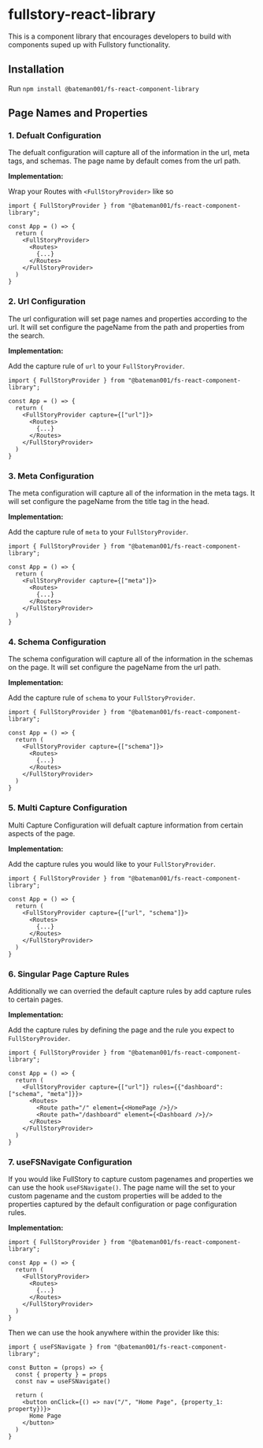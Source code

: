 # fullstory-react-library

This is a component library that encourages developers to build with components suped up with Fullstory functionality.

## Installation

Run `npm install @bateman001/fs-react-component-library`

## Page Names and Properties

### 1. Defualt Configuration

The defualt configuration will capture all of the information in the url, meta tags, and schemas. The page name by default comes from the url path.

**Implementation:**

Wrap your Routes with `<FullStoryProvider>` like so

```
import { FullStoryProvider } from "@bateman001/fs-react-component-library";

const App = () => {
  return (
    <FullStoryProvider>
      <Routes>
        {...}
      </Routes>
    </FullStoryProvider>
  )
}
```

### 2. Url Configuration

The url configuration will set page names and properties according to the url. It will set configure the pageName from the path and properties from the search.

**Implementation:**

Add the capture rule of `url` to your `FullStoryProvider`.

```
import { FullStoryProvider } from "@bateman001/fs-react-component-library";

const App = () => {
  return (
    <FullStoryProvider capture={["url"]}>
      <Routes>
        {...}
      </Routes>
    </FullStoryProvider>
  )
}
```

### 3. Meta Configuration

The meta configuration will capture all of the information in the meta tags. It will set configure the pageName from the title tag in the head.

**Implementation:**

Add the capture rule of `meta` to your `FullStoryProvider`.

```
import { FullStoryProvider } from "@bateman001/fs-react-component-library";

const App = () => {
  return (
    <FullStoryProvider capture={["meta"]}>
      <Routes>
        {...}
      </Routes>
    </FullStoryProvider>
  )
}

```

### 4. Schema Configuration

The schema configuration will capture all of the information in the schemas on the page. It will set configure the pageName from the url path.

**Implementation:**

Add the capture rule of `schema` to your `FullStoryProvider`.

```
import { FullStoryProvider } from "@bateman001/fs-react-component-library";

const App = () => {
  return (
    <FullStoryProvider capture={["schema"]}>
      <Routes>
        {...}
      </Routes>
    </FullStoryProvider>
  )
}

```

### 5. Multi Capture Configuration

Multi Capture Configuration will defualt capture information from certain aspects of the page.

**Implementation:**

Add the capture rules you would like to your `FullStoryProvider`.

```
import { FullStoryProvider } from "@bateman001/fs-react-component-library";

const App = () => {
  return (
    <FullStoryProvider capture={["url", "schema"]}>
      <Routes>
        {...}
      </Routes>
    </FullStoryProvider>
  )
}

```

### 6. Singular Page Capture Rules

Additionally we can overried the default capture rules by add capture rules to certain pages.

**Implementation:**

Add the capture rules by defining the page and the rule you expect to `FullStoryProvider`.

```
import { FullStoryProvider } from "@bateman001/fs-react-component-library";

const App = () => {
  return (
    <FullStoryProvider capture={["url"]} rules={{"dashboard": ["schema", "meta"]}}>
      <Routes>
        <Route path="/" element={<HomePage />}/>
        <Route path="/dashboard" element={<Dashboard />}/>
      </Routes>
    </FullStoryProvider>
  )
}

```

### 7. useFSNavigate Configuration

If you would like FullStory to capture custom pagenames and properties we can use the hook `useFSNavigate()`. The page name will the set to your custom pagename and the custom properties will be added to the properties captured by the default configuration or page configuration rules.

**Implementation:**

```
import { FullStoryProvider } from "@bateman001/fs-react-component-library";

const App = () => {
  return (
    <FullStoryProvider>
      <Routes>
        {...}
      </Routes>
    </FullStoryProvider>
  )
}
```

Then we can use the hook anywhere within the provider like this:

```
import { useFSNavigate } from "@bateman001/fs-react-component-library";

const Button = (props) => {
  const { property } = props
  const nav = useFSNavigate()

  return (
    <button onClick={() => nav("/", "Home Page", {property_1: property})}>
      Home Page
    </button>
  )
}
```
